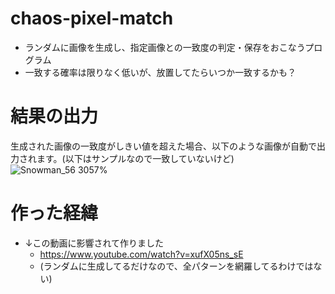 # chaos-pixel-match
* ランダムに画像を生成し、指定画像との一致度の判定・保存をおこなうプログラム
* 一致する確率は限りなく低いが、放置してたらいつか一致するかも？

# 結果の出力
生成された画像の一致度がしきい値を超えた場合、以下のような画像が自動で出力されます。(以下はサンプルなので一致していないけど)
![Snowman_56 3057%](https://github.com/user-attachments/assets/bdb9fb8a-337a-4856-a449-e7c337265455)

# 作った経緯
* ↓この動画に影響されて作りました
  *  https://www.youtube.com/watch?v=xufX05ns_sE
  *  (ランダムに生成してるだけなので、全パターンを網羅してるわけではない)
